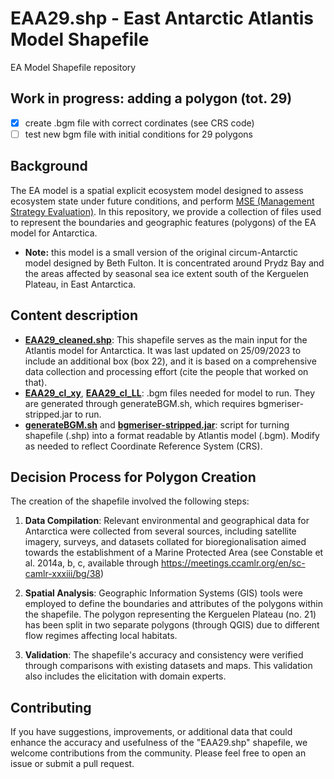 # EAA29.shp - East Antarctic Atlantis Model Shapefile

EA Model Shapefile repository
## Work in progress: adding a polygon (tot. 29)
- [x] create .bgm file with correct cordinates (see CRS code)
- [ ] test new bgm file with initial conditions for 29 polygons

## Background

The EA model is a spatial explicit ecosystem model designed to assess ecosystem state under future conditions, and perform [MSE (Management Strategy Evaluation)](https://www.cmar.csiro.au/research/mse/index.htm). In this repository, we provide a collection of files used to represent the boundaries and geographic features (polygons) of the EA model for Antarctica.
- **Note:** this model is a small version of the original circum-Antarctic model designed by Beth Fulton. It is concentrated around Prydz Bay and the areas affected by seasonal sea ice extent south of the Kerguelen Plateau, in East Antarctica.

## Content description
- **[EAA29_cleaned.shp](EA29_2509/EAA29_cleaned.shp)**: This shapefile serves as the main input for the Atlantis model for Antarctica. It was last updated on 25/09/2023 to include an additional box (box 22), and it is based on a comprehensive data collection and processing effort (cite the people that worked on that).
- **[EAA29_cl_xy](EA29_2509/EAA29_cl_xy.bgm)**, **[EAA29_cl_LL](EA29_2509/EAA29_cl_LL.bgm)**: .bgm files needed for model to run. They are generated through generateBGM.sh, which requires bgmeriser-stripped.jar to run.
- **[generateBGM.sh](generateBGM.sh)** and **[bgmeriser-stripped.jar](bgmeriser-stripped.jar)**: script for turning shapefile (.shp) into a format readable by Atlantis model (.bgm). Modify as needed to reflect Coordinate Reference System (CRS).

## Decision Process for Polygon Creation

The creation of the shapefile involved the following steps:

1. **Data Compilation**: Relevant environmental and geographical data for Antarctica were collected from several sources, including satellite imagery, surveys, and datasets collated for bioregionalisation aimed towards the establishment of a Marine Protected Area (see Constable et al. 2014a, b, c, available through https://meetings.ccamlr.org/en/sc-camlr-xxxiii/bg/38)

3. **Spatial Analysis**: Geographic Information Systems (GIS) tools were employed to define the boundaries and attributes of the polygons within the shapefile. The polygon representing the Kerguelen Plateau (no. 21) has been split in two separate polygons (through QGIS) due to different flow regimes affecting local habitats.

4. **Validation**: The shapefile's accuracy and consistency were verified through comparisons with existing datasets and maps. This validation also includes the elicitation with domain experts.


## Contributing

If you have suggestions, improvements, or additional data that could enhance the accuracy and usefulness of the "EAA29.shp" shapefile, we welcome contributions from the community. Please feel free to open an issue or submit a pull request.
